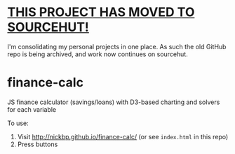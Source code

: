 # [THIS PROJECT HAS MOVED TO SOURCEHUT!](https://sr.ht/~nickbp/finance-calc/)

I'm consolidating my personal projects in one place. As such the old GitHub repo is being archived, and work now continues on sourcehut.

# finance-calc
JS finance calculator (savings/loans) with D3-based charting and solvers for each variable

To use:
1. Visit http://nickbp.github.io/finance-calc/ (or see `index.html` in this repo)
2. Press buttons
